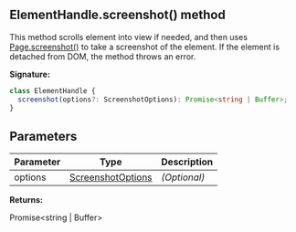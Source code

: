 ## ElementHandle.screenshot() method

This method scrolls element into view if needed, and then uses [Page.screenshot()](./puppeteer.page.screenshot.md) to take a screenshot of the element. If the element is detached from DOM, the method throws an error.

**Signature:**

```typescript
class ElementHandle {
  screenshot(options?: ScreenshotOptions): Promise<string | Buffer>;
}
```

## Parameters

| Parameter | Type                                                  | Description       |
| --------- | ----------------------------------------------------- | ----------------- |
| options   | [ScreenshotOptions](./puppeteer.screenshotoptions.md) | <i>(Optional)</i> |

**Returns:**

Promise&lt;string \| Buffer&gt;
